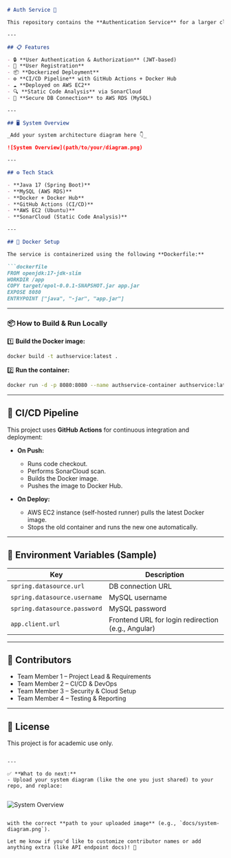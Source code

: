 ````markdown
# Auth Service 🚀

This repository contains the **Authentication Service** for a larger cloud-based application. The service is built using **Java (Spring Boot)** and provides secure user authentication, registration, and authorization functionality. It is fully Dockerized and integrated into a CI/CD pipeline for automated deployment.

---

## 📋 Features

- 🔒 **User Authentication & Authorization** (JWT-based)
- 📝 **User Registration**
- 📦 **Dockerized Deployment**
- ⚙️ **CI/CD Pipeline** with GitHub Actions + Docker Hub
- ☁️ **Deployed on AWS EC2**
- 🔍 **Static Code Analysis** via SonarCloud
- 🔐 **Secure DB Connection** to AWS RDS (MySQL)

---

## 🖥️ System Overview

_Add your system architecture diagram here 👇_

![System Overview](path/to/your/diagram.png)

---

## ⚙️ Tech Stack

- **Java 17 (Spring Boot)**
- **MySQL (AWS RDS)**
- **Docker + Docker Hub**
- **GitHub Actions (CI/CD)**
- **AWS EC2 (Ubuntu)**
- **SonarCloud (Static Code Analysis)**

---

## 🐳 Docker Setup

The service is containerized using the following **Dockerfile:**

```dockerfile
FROM openjdk:17-jdk-slim
WORKDIR /app
COPY target/epol-0.0.1-SNAPSHOT.jar app.jar
EXPOSE 8080
ENTRYPOINT ["java", "-jar", "app.jar"]
````

---

### 📦 How to Build & Run Locally

1️⃣ **Build the Docker image:**

```bash
docker build -t authservice:latest .
```

2️⃣ **Run the container:**

```bash
docker run -d -p 8080:8080 --name authservice-container authservice:latest
```

---

## 🚀 CI/CD Pipeline

This project uses **GitHub Actions** for continuous integration and deployment:

* **On Push:**

  * Runs code checkout.
  * Performs SonarCloud scan.
  * Builds the Docker image.
  * Pushes the image to Docker Hub.

* **On Deploy:**

  * AWS EC2 instance (self-hosted runner) pulls the latest Docker image.
  * Stops the old container and runs the new one automatically.

---

## 🔑 Environment Variables (Sample)

| Key                          | Description                                        |
| ---------------------------- | -------------------------------------------------- |
| `spring.datasource.url`      | DB connection URL                                  |
| `spring.datasource.username` | MySQL username                                     |
| `spring.datasource.password` | MySQL password                                     |
| `app.client.url`             | Frontend URL for login redirection (e.g., Angular) |

---

## 👥 Contributors

* Team Member 1 – Project Lead & Requirements
* Team Member 2 – CI/CD & DevOps
* Team Member 3 – Security & Cloud Setup
* Team Member 4 – Testing & Reporting

---

## 📄 License

This project is for academic use only.

```

---

✅ **What to do next:**
- Upload your system diagram (like the one you just shared) to your repo, and replace:
  
```

![System Overview](path/to/your/diagram.png)

```

with the correct **path to your uploaded image** (e.g., `docs/system-diagram.png`).

Let me know if you'd like to customize contributor names or add anything extra (like API endpoint docs)! 🚀
```
